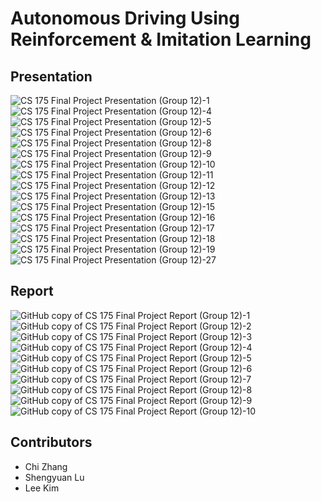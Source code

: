 # Autonomous Driving Using Reinforcement & Imitation Learning

## Presentation
![CS 175 Final Project Presentation (Group 12)-1](https://github.com/shengyuan-lu/RL-Autonomous-Driving-AI/assets/70995597/e7cb11d0-f442-4597-bf34-9669cd3043fd)
![CS 175 Final Project Presentation (Group 12)-4](https://github.com/shengyuan-lu/RL-Autonomous-Driving-AI/assets/70995597/c7319e9e-d34b-44c6-ad83-e79ff87e535b)
![CS 175 Final Project Presentation (Group 12)-5](https://github.com/shengyuan-lu/RL-Autonomous-Driving-AI/assets/70995597/d71a8750-4ebd-4da6-a011-9493981e65ff)
![CS 175 Final Project Presentation (Group 12)-6](https://github.com/shengyuan-lu/RL-Autonomous-Driving-AI/assets/70995597/df39d2c9-8333-46da-b616-0975ace513bd)
![CS 175 Final Project Presentation (Group 12)-8](https://github.com/shengyuan-lu/RL-Autonomous-Driving-AI/assets/70995597/7c4a3318-226c-45f3-83f7-70ab0d297896)
![CS 175 Final Project Presentation (Group 12)-9](https://github.com/shengyuan-lu/RL-Autonomous-Driving-AI/assets/70995597/81fde2d9-b388-4cbe-8534-264aa9f8c257)
![CS 175 Final Project Presentation (Group 12)-10](https://github.com/shengyuan-lu/RL-Autonomous-Driving-AI/assets/70995597/62a562aa-b6b6-4ff1-b8c2-97306bac08b6)
![CS 175 Final Project Presentation (Group 12)-11](https://github.com/shengyuan-lu/RL-Autonomous-Driving-AI/assets/70995597/f5765e32-a2e3-46f1-a775-8579da77bd77)
![CS 175 Final Project Presentation (Group 12)-12](https://github.com/shengyuan-lu/RL-Autonomous-Driving-AI/assets/70995597/56772dd8-00e5-49b8-b099-34baa058f189)
![CS 175 Final Project Presentation (Group 12)-13](https://github.com/shengyuan-lu/RL-Autonomous-Driving-AI/assets/70995597/3892f529-46fb-4055-820d-af83717a2f07)
![CS 175 Final Project Presentation (Group 12)-15](https://github.com/shengyuan-lu/RL-Autonomous-Driving-AI/assets/70995597/4c7db55d-d5f8-4172-aef5-6c5807aeaee6)
![CS 175 Final Project Presentation (Group 12)-16](https://github.com/shengyuan-lu/RL-Autonomous-Driving-AI/assets/70995597/77ad7566-03ef-456c-b184-30c4b607b6ef)
![CS 175 Final Project Presentation (Group 12)-17](https://github.com/shengyuan-lu/RL-Autonomous-Driving-AI/assets/70995597/18e98348-8fc9-45d7-bcc1-e14e153a0bc0)
![CS 175 Final Project Presentation (Group 12)-18](https://github.com/shengyuan-lu/RL-Autonomous-Driving-AI/assets/70995597/0e366919-54bb-482b-a33b-64c363ae106a)
![CS 175 Final Project Presentation (Group 12)-19](https://github.com/shengyuan-lu/RL-Autonomous-Driving-AI/assets/70995597/fd1428f0-c344-48d8-8335-d4392dd5d6bd)
![CS 175 Final Project Presentation (Group 12)-27](https://github.com/shengyuan-lu/RL-Autonomous-Driving-AI/assets/70995597/6d33219e-3d16-40df-83ab-d5f7f1dfa34c)

## Report
![GitHub copy of CS 175 Final Project Report (Group 12)-1](https://github.com/shengyuan-lu/RL-Autonomous-Driving-AI/assets/70995597/4586d333-9230-4f7c-966a-0c7f61ba54fd)
![GitHub copy of CS 175 Final Project Report (Group 12)-2](https://github.com/shengyuan-lu/RL-Autonomous-Driving-AI/assets/70995597/f66c78cf-d568-4fdc-ba16-20af96a5dc8e)
![GitHub copy of CS 175 Final Project Report (Group 12)-3](https://github.com/shengyuan-lu/RL-Autonomous-Driving-AI/assets/70995597/32c07fdb-bfc6-4960-ab5a-fb65b92d4d0d)
![GitHub copy of CS 175 Final Project Report (Group 12)-4](https://github.com/shengyuan-lu/RL-Autonomous-Driving-AI/assets/70995597/e950d748-b266-4ec1-8019-2c231fe35530)
![GitHub copy of CS 175 Final Project Report (Group 12)-5](https://github.com/shengyuan-lu/RL-Autonomous-Driving-AI/assets/70995597/fea11c02-3eee-47c4-8e19-e0b3e74e2437)
![GitHub copy of CS 175 Final Project Report (Group 12)-6](https://github.com/shengyuan-lu/RL-Autonomous-Driving-AI/assets/70995597/f4ed5096-06f7-4c70-a244-2edf22b9c19e)
![GitHub copy of CS 175 Final Project Report (Group 12)-7](https://github.com/shengyuan-lu/RL-Autonomous-Driving-AI/assets/70995597/29d93064-d45a-4471-ab69-3ced4883ce09)
![GitHub copy of CS 175 Final Project Report (Group 12)-8](https://github.com/shengyuan-lu/RL-Autonomous-Driving-AI/assets/70995597/349bb56a-dca2-4f2c-9454-230807f0a8f7)
![GitHub copy of CS 175 Final Project Report (Group 12)-9](https://github.com/shengyuan-lu/RL-Autonomous-Driving-AI/assets/70995597/0915a1e7-b7a4-4e27-8549-ae9043c68d44)
![GitHub copy of CS 175 Final Project Report (Group 12)-10](https://github.com/shengyuan-lu/RL-Autonomous-Driving-AI/assets/70995597/99eba841-32c0-4596-9666-13360f84236f)

## Contributors
- Chi Zhang
- Shengyuan Lu
- Lee Kim
